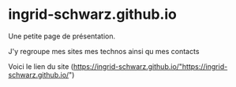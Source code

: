 # ingrid-schwarz.github.io

Une petite page de présentation.

J'y regroupe mes sites mes technos ainsi qu mes contacts

Voici le lien du site (https://ingrid-schwarz.github.io/"https://ingrid-schwarz.github.io/")
